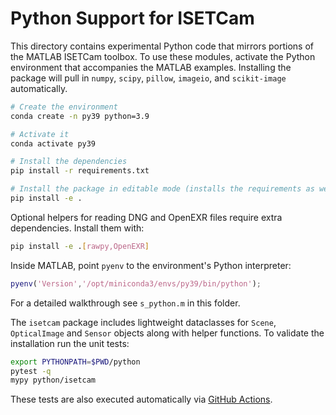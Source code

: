 # Python Support for ISETCam

This directory contains experimental Python code that mirrors portions of the
MATLAB ISETCam toolbox.  To use these modules, activate the Python environment
that accompanies the MATLAB examples. Installing the package will pull in
`numpy`, `scipy`, `pillow`, `imageio`, and `scikit-image` automatically.

```bash
# Create the environment
conda create -n py39 python=3.9

# Activate it
conda activate py39

# Install the dependencies
pip install -r requirements.txt

# Install the package in editable mode (installs the requirements as well)
pip install -e .
```

Optional helpers for reading DNG and OpenEXR files require extra
dependencies. Install them with:

```bash
pip install -e .[rawpy,OpenEXR]
```

Inside MATLAB, point `pyenv` to the environment's Python interpreter:

```matlab
pyenv('Version','/opt/miniconda3/envs/py39/bin/python');
```

For a detailed walkthrough see `s_python.m` in this folder.

The ``isetcam`` package includes lightweight dataclasses for ``Scene``,
``OpticalImage`` and ``Sensor`` objects along with helper functions.  To
validate the installation run the unit tests:

```bash
export PYTHONPATH=$PWD/python
pytest -q
mypy python/isetcam
```

These tests are also executed automatically via
[GitHub Actions](../.github/workflows/python-tests.yml).
